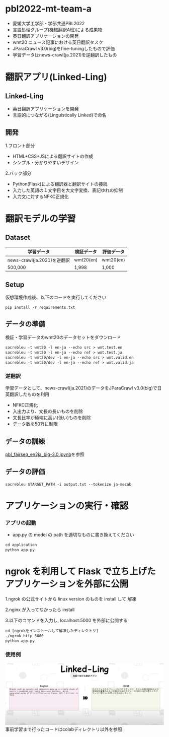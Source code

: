# pbl2022-mt-team-a
- 愛媛大学工学部・学部共通PBL2022
- 言語処理グループ(機械翻訳A班)による成果物
- 英日翻訳アプリケーションの開発
- wmt20 ニュース記事における英日翻訳タスク
- JParaCrawl v3.0(big)をfine-tuningしたもので評価
- 学習データはnews-crawl(ja.2021)を逆翻訳したもの
# 翻訳アプリ(Linked-Ling)
## Linked-Ling
- 英日翻訳アプリケーションを開発
- 言語的につながる(Linguistically Linked)で命名
## 開発
1.フロント部分
- HTML+CSS+JSによる翻訳サイトの作成
- シンプル・分かりやすいデザイン

2.バック部分
- Python(Flask)による翻訳器と翻訳サイトの接続
- 入力した英語の１文字目を大文字変換、表記ゆれの抑制
- 入力文に対するNFKC正規化
# 翻訳モデルの学習
## Dataset

| 学習データ  | 検証データ | 評価データ  |
| ------------- | ------------- | ------------- |
|news-crawl(ja.2021)を逆翻訳  | wmt20(en)  | wmt20(en)  |
| 500,000  |  1,998 |  1,000|

## Setup
仮想環境作成後、以下のコードを実行してください
```
pip install -r requirements.txt
```
## データの準備
検証・学習データのwmt20のデータセットをダウンロード
```
sacrebleu -t wmt20 -l en-ja --echo src > wmt.test.en
sacrebleu -t wmt20 -l en-ja --echo ref > wmt.test.ja
sacrebleu -t wmt20/dev -l en-ja --echo src > wmt.valid.en
sacrebleu -t wmt20/dev -l en-ja --echo ref > wmt.valid.ja
```
### 逆翻訳
学習データとして、news-crawl(ja.2021)のデータをJParaCrawl v3.0(big)で日英翻訳したものを利用
- NFKC正規化
- 入出力より、文長の長いものを削除
- 文長比率が極端に高い(低い)ものを削除
- データ数を50万に制限

## データの訓練
[pbl_fairseq_en2ja_big-3.0.ipynb](https://github.com/Lemond-sp/pbl2022-mt-team-a/blob/main/data/scripts/colab/pbl_fairseq_en2ja_big-3.0.ipynb)を参照
## データの評価
```
sacrebleu $TARGET_PATH -i output.txt --tokenize ja-mecab
```
# アプリケーションの実行・確認
### アプリの起動
- app.py の model の path を適切なものに書き換えてください
```
cd application
python app.py
```

# ngrok を利用して Flask で立ち上げたアプリケーションを外部に公開
1.ngrok の公式サイトから linux version のものを install して 解凍

2.nginx が入ってなかったら install

3.以下のコマンドを入力し, localhost:5000 を外部に公開する

```
cd [ngrokをインストールして解凍したディレクトリ]
./ngrok http 5000
python app.py
```
### 使用例
![](data/image/app_exp%20_news.png)
事前学習まで行ったコードはcolabディレクトリ以外を参照

